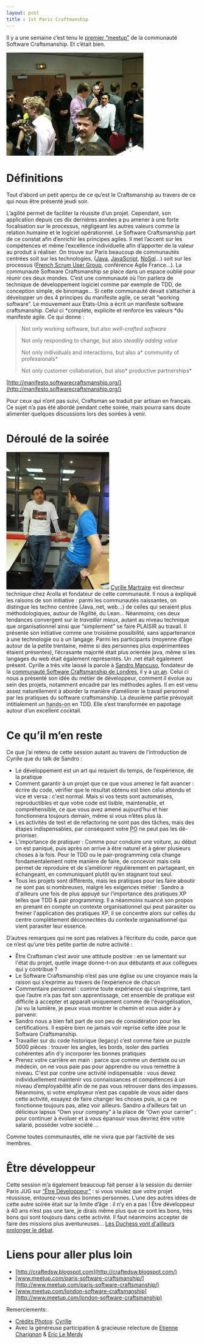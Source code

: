 ```yaml
---
layout: post
title : 1st Paris Craftmanship
---
```

Il y a une semaine c’est tenu le [premier “meetup”](http://www.meetup.com/paris-software-craftsmanship/events/34809362/) de la communauté Software Craftsmanship. Et c’était bien.

[![Les participants à ce premier rendez-vous de la communauté Software Craftsmanship de Paris"](/a/event_65910082.jpeg)](http://www.meetup.com/paris-software-craftsmanship/photos/3635182/65910082/)

# Définitions
Tout d’abord un petit aperçu de ce qu’est le Craftsmanship au travers de ce qui nous être présenté jeudi soir.

L’agilité permet de faciliter la réussite d’un projet. Cependant, son application depuis ces dix dernières années a pu amener à une forte focalisation sur le processus, négligeant les autres valeurs comme la relation humaine et le logiciel opérationnel. Le Software Craftsmanship part de ce constat afin d’enrichir les principes agiles. Il met l’accent sur les compétences et même l’excellence individuelle afin d’apporter de la valeur au produit à réaliser.
On trouve sur Paris beaucoup de communautés centrées soit sur les technologies, ([Java](http://www.parisjug.org), [JavaScript](http://parisjs.org), [NoSql](https://sites.google.com/a/octo.com/nosql/home)...)  soit sur les processus ([French Scrum User Group](http://www.frenchsug.org), conférence Agile France...). La communauté Software Craftsmanship se place dans un espace oublié pour réunir ces deux mondes. C’est une communauté où l’on parlera de technique de développement logiciel comme par exemple de TDD, de conception simple, de binomage...
Si cette communauté devait s’attacher à développer un des 4 principes du manifeste agile, ce serait “working software”. Le mouvement aux Etats-Unis a écrit un manifeste software craftsmanship. Celui ci *compléte, explicite et renforce les valeurs *du manifeste agile. Ce qui donne :

> Not only working software, but also *well-crafted software*
>
> Not only responding to change, but also *steadily adding value*
>
> Not only individuals and interactions, but also a* community of professionals*
>
> Not only customer collaboration, but also* productive partnerships*

[http://manifesto.softwarecraftsmanship.org/](http://manifesto.softwarecraftsmanship.org/)

Pour ceux qui n’ont pas suivi, Craftsman se traduit par artisan en français. Ce sujet n’a pas été abordé pendant cette soirée, mais pourra sans doute alimenter quelques discussions lors des soirées à venir.

# Déroulé de la soirée
[![Sandro Mancuso et Cyrille Martraire](/a/sandro.jpeg)](http://www.meetup.com/paris-software-craftsmanship/photos/3635182/65909812)
[Cyrille Martraire](http://cyrille.martraire.com/) est directeur technique chez Arolla et fondateur de cette communauté.
Il nous a expliqué les raisons de son initiative : parmi les communautés naissantes, on distingue les techno centrée (Java,.net, web...) de celles qui seraient plus méthodologiques, autour de l’Agilité, du Lean… Néanmoins, ces deux tendances convergent sur le <em>travailler mieux</em>, autant au niveau technique que organisationnel ainsi que “simplement” se faire PLAISIR au travail. Il présente son initiative comme une troisième possibilité, sans appartenance à une technologie ou à un langage. Parmi les participants (moyenne d’âge autour de la petite trentaine, même si des personnes plus expérimentées étaient présentes), l’écrasante majorité était plus orientée java, même si les langages du web était également représentés. Un .net était également présent.
Cyrille a très vite laissé la parole à [Sandro Mancuso](http://www.blogger.com/profile/02110812790722611225), fondateur de la [communauté Software Craftsmanship de Londres](http://londonswcraft.com/), il y a [un an](http://www.meetup.com/london-software-craftsmanship/events/15060565/). Celui ci nous a présenté son idée du métier de développeur, comment il évolue au sein des projets, notamment encadré par les méthodes agiles. Il en est venu assez naturellement à aborder la manière d’améliorer le travail personnel par les pratiques du software craftsmanship.
La deuxième partie prévoyait intitialement un <acronym title="Mains dans le cambouis">hands-on</acronym> en TDD. Elle s’est transformée en papotage autour d’un excellent cocktail.

# Ce qu’il m’en reste
Ce que j’ai retenu de cette session autant au travers de l’introduction de Cyrille que du talk de Sandro :
 - Le développement est un art qui requiert du temps, de l’expérience, de la pratique
 - Comment garantir à un projet que ce que vous amenez le fait avancer : écrire du code, vérifier que le résultat obtenu est bien celui attendu et vice et versa : c'est normal. Mais si vos tests sont automatisés, reproductibles et que votre code est lisible, maintenable, et compréhensible, ce que vous avez amené aujourd’hui et hier fonctionnera toujours demain, même si vous n’êtes plus là.
 - Les activités de test et de refactoring ne sont pas des tâches, mais des étapes indispensables, par conséquent votre <acronym title="Product Owner">PO</acronym> ne peut pas les dé-prioriser.
 - L’importance de pratiquer : Comme pour conduire une voiture, au début on est paniqué, puis après on arrive à être naturel et à gérer plusieurs choses à la fois. Pour le TDD ou le pair-programming cela change fondamentalement notre manière de faire, de concevoir mais cela permet de reproduire et de s’améliorer régulièrement en partageant, en échangeant, en communiquant plutôt qu’en stagnant tout seul.
 - Tous les projets sont différents, mais les pratiques pour les faire aboutir ne sont pas si nombreuses, malgré les exigences métier : Sandro a d'ailleurs une fois de plus appuyé sur l’importance des pratiques XP telles que TDD &amp; pair programming. Il a néanmoins nuancé son propos en prenant en compte un contexte organisationnel qui peut parasiter ou freiner l'application des pratiques XP, il se concentre alors sur celles du centre complètement déconnectées du contexte organisationnel qui vient parasiter leur essence.

D’autres remarques qui ne sont pas relatives à l’écriture du code, parce que ce n’est qu’une très petite partie de notre activité :

 - Être Craftsman c’est avoir une attitude positive : en se lamentant sur l'état du projet, quelle image donne-t-on aux débutants et aux collègues qui y contribue ?
 - Le Software Craftsmanship n’est pas une église ou une croyance mais la raison qui s’exprime au travers de l’expérience de chacun
 - Commentaire personnel : comme toute expérience qui s’exprime, tant que l’autre n’a pas fait son apprentissage, cet ensemble de pratique est difficile à accepter et apparaît uniquement comme de l'évangélisation, j’ai vu la lumière, je peux vous montrer le chemin et vous aider à y parvenir.
 - Sandro nous a bien fait part de son peu de considération pour les certifications. Il espère bien ne jamais voir reprise cette idée pour le Software Craftsmanship.
 - Travailler sur du code historique (legacy) c’est comme faire un puzzle 5000 pièces : trouver les angles, les bords, isoler des parties cohérentes afin d’y incorporer les bonnes pratiques
 - Prenez votre carrière en main : parce que comme un dentiste ou un médecin, on ne vous paie pas pour apprendre ou vous remettre à niveau. C'est par contre une activité indispensable : vous devez individuellement maintenir vos connaissances et compétences à un niveau d’employabilité afin de ne pas vous retrouver dans des impasses. Néanmoins, si votre employeur n’est pas capable de vous aider dans cette activité, essayez de faire changer les choses puis, si ça ne fonctionne toujours pas, allez voir ailleurs. Sandro a d’ailleurs fait un délicieux lapsus “Own your company” à la place de “Own your carrier” : pour continuer à évoluer et à vous épanouir vous devriez être votre salarié, posséder votre société ...

Comme toutes communautés, elle ne vivra que par l’activité de ses membres.

# Être développeur
Cette session m’a également beaucoup fait penser à la session du dernier Paris JUG sur [“Être Développeur”](http://www.parisjug.org/xwiki/bin/view/Meeting/20111011") : si vous voulez que votre projet réussisse, entourez-vous des bonnes personnes. L’une des autres idées de cette autre soirée était sur la limite d’âge : il n’y en a pas ! Être développeur à 40 ans n’est pas une tare, je dirais même plus que ce sont les bons, très bons qui sont toujours dans cette activité. Il faut néanmoins accepter de faire des missions plus aventureuses… [Les Duchess vont d'ailleurs prolonger le débat](http://jduchess.org/duchess-france/blog/les-developpeuses-sous-le-microscope/).

# Liens pour aller plus loin
 - [http://craftedsw.blogspot.com](http://craftedsw.blogspot.com/)
 - [www.meetup.com/paris-software-craftsmanship/](http://www.meetup.com/paris-software-craftsmanship/)
 - [www.meetup.com/london-software-craftsmanship](http://www.meetup.com/london-software-craftsmanship)

Remerciements:
 - [Crédits Photos](http://www.meetup.com/paris-software-craftsmanship/photos/3635182): [Cyrille](http://twitter.com/#!/cyriux)
 - Avec la généreuse participation & gracieuse relecture de [Etienne Charignon](http://twitter.com/#!/echar) & [Eric Le Merdy](http://twitter.com/#!/ericlemerdy)
